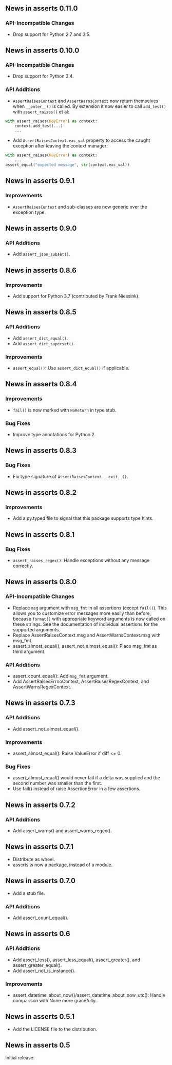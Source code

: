 ## News in asserts 0.11.0

### API-Incompatible Changes

* Drop support for Python 2.7 and 3.5.

## News in asserts 0.10.0

### API-Incompatible Changes

* Drop support for Python 3.4.

### API Additions

* `AssertRaisesContext` and `AssertWarnsContext` now return themselves
  when `__enter__()` is called. By extension it now easier to call
  `add_test()` with `assert_raises()` et al:

```python
with assert_raises(KeyError) as context:
    context.add_test(...)
    ...
```  

* Add `AssertRaisesContext.exc_val` property to access the caught
  exception after leaving the context manager:

```python
with assert_raises(KeyError) as context:
    ...
assert_equal("expected message", str(context.exc_val))
```  

## News in asserts 0.9.1

### Improvements

* `AssertRaisesContext` and sub-classes are now generic over the
  exception type.

## News in asserts 0.9.0

### API Additions

* Add `assert_json_subset()`.

## News in asserts 0.8.6

### Improvements

* Add support for Python 3.7 (contributed by Frank Niessink).

## News in asserts 0.8.5

### API Additions

* Add `assert_dict_equal()`.
* Add `assert_dict_superset()`.

### Improvements

* `assert_equal()`: Use `assert_dict_equal()` if applicable.

## News in asserts 0.8.4

### Improvements

* `fail()` is now marked with `NoReturn` in type stub.

### Bug Fixes

* Improve type annotations for Python 2.

## News in asserts 0.8.3

### Bug Fixes

* Fix type signature of `AssertRaisesContext.__exit__()`.

## News in asserts 0.8.2

### Improvements

* Add a py.typed file to signal that this package supports type hints.

## News in asserts 0.8.1

### Bug Fixes

* `assert_raises_regex()`: Handle exceptions without any message correctly.

## News in asserts 0.8.0

### API-Incompatible Changes

* Replace `msg` argument with `msg_fmt` in all assertions (except `fail()`).
  This allows you to customize error messages more easily than before, because
  `format()` with appropriate keyword arguments is now called on these
  strings. See the documentation of individual assertions for the supported
  arguments.
* Replace AssertRaisesContext.msg and AssertWarnsContext.msg with msg_fmt.
* assert_almost_equal(), assert_not_almost_equal(): Place msg_fmt as third
  argument.

### API Additions

* assert_count_equal(): Add `msg_fmt` argument.
* Add AssertRaisesErrnoContext, AssertRaisesRegexContext, and
  AssertWarnsRegexContext.

## News in asserts 0.7.3

### API Additions

* Add assert_not_almost_equal().

### Improvements

* assert_almost_equal(): Raise ValueError if diff <= 0.

### Bug Fixes

* assert_almost_equal() would never fail if a delta was supplied and the
  second number was smaller than the first.
* Use fail() instead of raise AssertionError in a few assertions.

## News in asserts 0.7.2

### API Additions

* Add assert_warns() and assert_warns_regex().

## News in asserts 0.7.1

* Distribute as wheel.
* asserts is now a package, instead of a module.

## News in asserts 0.7.0

* Add a stub file.

### API Additions

* Add assert_count_equal().

## News in asserts 0.6

### API Additions

* Add assert_less(), assert_less_equal(), assert_greater(), and
  assert_greater_equal().
* Add assert_not_is_instance().

### Improvements

* assert_datetime_about_now()/assert_datetime_about_now_utc(): Handle
  comparison with None more gracefully.

## News in asserts 0.5.1

* Add the LICENSE file to the distribution.

## News in asserts 0.5

Initial release.
